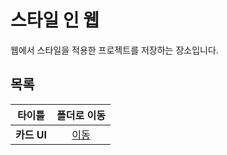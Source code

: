 # 스타일 인 웹
웹에서 스타일을 적용한 프로젝트를 저장하는 장소입니다.   

## 목록

|타이틀|폴더로 이동|
|---|:---:|
|**카드 UI**|[이동](https://github.com/Hschan2/EverythingAboutJava/tree/master/Java-Web%20Project/StyleInWeb/CardUI)|
